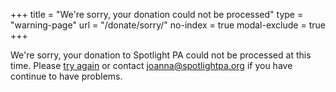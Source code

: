 +++
title = "We're sorry, your donation could not be processed"
type = "warning-page"
url = "/donate/sorry/"
no-index = true
modal-exclude = true
+++

We're sorry, your donation to Spotlight PA could not be processed at this time. Please [try again][] or contact [joanna@spotlightpa.org][] if you have continue to have problems.

[try again]: https://connect.clickandpledge.com/w/Form/b6d994c9-df30-444f-8a6f-6cd832c84a86
[joanna@spotlightpa.org]: mailto:joanna@spotlightpa.org
